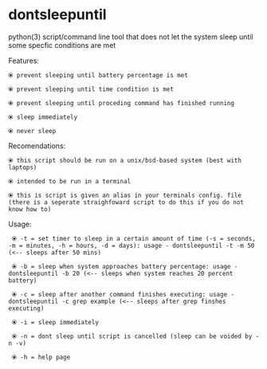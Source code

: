 # dontsleepuntil
python(3) script/command line tool that does not let the system sleep until some specfic conditions are met

Features:

    ⦿ prevent sleeping until battery percentage is met
  
    ⦿ prevent sleeping until time condition is met
  
    ⦿ prevent sleeping until proceding command has finished running
  
    ⦿ sleep immediately
    
    ⦿ never sleep
   
    

Recomendations:
  
    ⦿ this script should be run on a unix/bsd-based system (best with laptops)
  
    ⦿ intended to be run in a terminal 
  
    ⦿ this is script is given an alias in your terminals config. file (there is a seperate straighfoward script to do this if you do not know how to) 


Usage:

     ⦿ -t = set timer to sleep in a certain amount of time (-s = seconds, -m = minutes, -h = hours, -d = days): usage - dontsleepuntil -t -m 50 (<-- sleeps after 50 mins)

     ⦿ -b = sleep when system approaches battery percentage: usage - dontsleepuntil -b 20 (<-- sleeps when system reaches 20 percent battery)

     ⦿ -c = sleep after another command finishes executing: usage - dontsleepuntil -c grep example (<-- sleeps after grep finshes executing)

     ⦿ -i = sleep immediately

     ⦿ -n = dont sleep until script is cancelled (sleep can be voided by -n -v)

     ⦿ -h = help page
